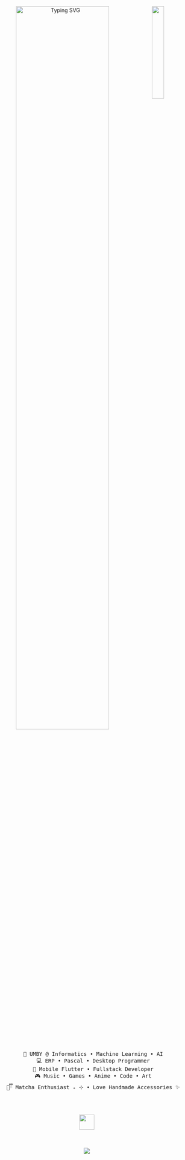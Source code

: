 <div align="center">
<img src="https://github.com/innng/innng/assets/26755058/5e0ce0fb-c544-4f8c-a307-5849165746d0" width="25%" align="right" />
<img src="https://readme-typing-svg.demolab.com?font=Poppins&size=17&duration=2000&pause=1000&color=F7F7F7&multiline=true&width=435&lines=Hello+hello+%E2%89%BD%5E%E2%80%A2+%CB%95+%E2%80%A2+%E0%BE%80%E0%BD%B2%E2%89%BC;I'm+Fredy%2C+The+Power+Of+DOOM+DOOM!!+(%E2%97%A3_%E2%97%A2)" alt="Typing SVG" width="70%"/>
<br><br>
<pre>
    💼 UMBY @ Informatics • Machine Learning • AI
    💻 ERP • Pascal • Desktop Programmer
    📖 Mobile Flutter • Fullstack Developer
    🎮 Music • Games • Anime • Code • Art
    🍵ྀི Matcha Enthusiast ₊ ⊹ • Love Handmade Accessories ✨
</pre>
<br><br>
<img src="https://raw.githubusercontent.com/innng/innng/master/assets/kyubey.gif" height="40" />
<br><br><br>
    
[![](https://img.shields.io/badge/linkedin-0a66c2)](http://linkedin.com/in/fredysaputro)
</div>
